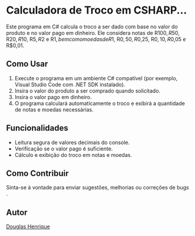 # Calculadora de Troco em CSHARP...

Este programa em C# calcula o troco a ser dado com base no valor do produto e no valor pago em dinheiro. Ele considera notas de R$100, R$50, R$20, R$10, R$5, R$2 e R$1, bem como moedas de R$1, R$0,50, R$0,25, R$0,10, R$0,05 e R$0,01.

## Como Usar

1. Execute o programa em um ambiente C# compatível (por exemplo, Visual Studio Code com .NET SDK instalado).
2. Insira o valor do produto a ser comprado quando solicitado.
3. Insira o valor pago em dinheiro.
4. O programa calculará automaticamente o troco e exibirá a quantidade de notas e moedas necessárias.

## Funcionalidades

- Leitura segura de valores decimais do console.
- Verificação se o valor pago é suficiente.
- Cálculo e exibição do troco em notas e moedas.

## Como Contribuir

Sinta-se à vontade para enviar sugestões, melhorias ou correções de bugs .

## Autor

[Douglas Henrique](https://github.com/henriquedgs76)


